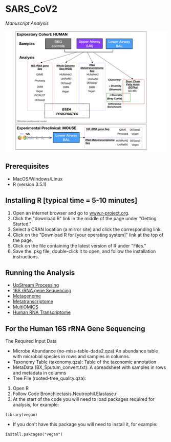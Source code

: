 # SARS_CoV2
*Manuscript Analysis*

![Analysis Schematic](https://github.com/segalmicrobiomelab/functional_microbiomics/blob/master/Analytical%20schema.001.jpeg)


## Prerequisites
* MacOS/Windows/Linux
* R (version 3.5.1)

## Installing R [typical time = 5-10 minutes]
1. Open an internet browser and go to www.r-project.org.
2. Click the "download R" link in the middle of the page under "Getting Started."
3. Select a CRAN location (a mirror site) and click the corresponding link.
4. Click on the "Download R for [your operating system]" link at the top of the page.
5. Click on the file containing the latest version of R under "Files."
6. Save the .pkg file, double-click it to open, and follow the installation instructions.

## Running the Analysis
* [UpStream Processing](https://github.com/segalmicrobiomelab/SARS_CoV2/tree/main/Upstream)
* [16S rRNA gene Sequencing](https://github.com/segalmicrobiomelab/SARS_CoV2/tree/main/16S)
* [Metagenome](https://github.com/segalmicrobiomelab/SARS_CoV2/blob/main/Metagenome)
* [Metatranscriptome](https://github.com/segalmicrobiomelab/SARS_CoV2/blob/main/Metatranscriptome)
* [MultiOMICS](https://github.com/segalmicrobiomelab/SARS_CoV2/blob/main/MultiOMICs)
* [Human RNA Transcriptome](https://github.com/segalmicrobiomelab/SARS_CoV2/blob/main/Host_Transcriptome)

## For the Human 16S rRNA Gene Sequencing
The Required Input Data
* Microbe Abundance (no-miss-table-dada2.qza):An abundance table with microbial species in rows and samples in columns.
* Taxonomy Table (taxonomy.qza): Table of the taxonomic annotation
* MetaData (BX_Sputum_convert.txt): A spreadsheet with samples in rows and metadata in columns
* Tree File (rooted-tree_quality.qza): 

1. Open R
1. Follow Code Bronchiectasis.Neutrophil.Elastase.r 
  1. At the start of the code you will need to load packages required for analysis, for example:
```
library(vegan)
```
* If you don't have this package you will need to install it, for example:
```
install.pakcages("vegan")
```